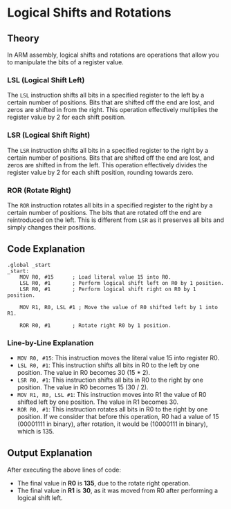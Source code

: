 # Logical Shifts and Rotations

## Theory

In ARM assembly, logical shifts and rotations are operations that allow you to manipulate the bits of a register value.

### LSL (Logical Shift Left)
The `LSL` instruction shifts all bits in a specified register to the left by a certain number of positions. Bits that are shifted off the end are lost, and zeros are shifted in from the right. This operation effectively multiplies the register value by 2 for each shift position.

### LSR (Logical Shift Right)
The `LSR` instruction shifts all bits in a specified register to the right by a certain number of positions. Bits that are shifted off the end are lost, and zeros are shifted in from the left. This operation effectively divides the register value by 2 for each shift position, rounding towards zero.

### ROR (Rotate Right)
The `ROR` instruction rotates all bits in a specified register to the right by a certain number of positions. The bits that are rotated off the end are reintroduced on the left. This is different from `LSR` as it preserves all bits and simply changes their positions.

## Code Explanation

```assembly
.global _start
_start:
	MOV R0, #15      ; Load literal value 15 into R0.
	LSL R0, #1       ; Perform logical shift left on R0 by 1 position.
	LSR R0, #1       ; Perform logical shift right on R0 by 1 position.
	
	MOV R1, R0, LSL #1 ; Move the value of R0 shifted left by 1 into R1.
	
	ROR R0, #1       ; Rotate right R0 by 1 position.
```

### Line-by-Line Explanation

- `MOV R0, #15`: This instruction moves the literal value 15 into register R0.
- `LSL R0, #1`: This instruction shifts all bits in R0 to the left by one position. The value in R0 becomes 30 (15 * 2).
- `LSR R0, #1`: This instruction shifts all bits in R0 to the right by one position. The value in R0 becomes 15 (30 / 2).
- `MOV R1, R0, LSL #1`: This instruction moves into R1 the value of R0 shifted left by one position. The value in R1 becomes 30.
- `ROR R0, #1`: This instruction rotates all bits in R0 to the right by one position. If we consider that before this operation, R0 had a value of 15 (00001111 in binary), after rotation, it would be (10000111 in binary), which is 135.

## Output Explanation

After executing the above lines of code:

- The final value in **R0** is **135**, due to the rotate right operation.
- The final value in **R1** is **30**, as it was moved from R0 after performing a logical shift left.

